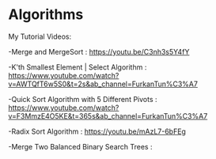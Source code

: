 # Algorithms

My Tutorial Videos:

-Merge and MergeSort : 
https://youtu.be/C3nh3s5Y4fY

-K'th Smallest Element | Select Algorithm : 
https://www.youtube.com/watch?v=AWTQfT6w5S0&t=2s&ab_channel=FurkanTun%C3%A7

-Quick Sort Algorithm with 5 Different Pivots : 
https://www.youtube.com/watch?v=F3MmzE4O5KE&t=365s&ab_channel=FurkanTun%C3%A7

-Radix Sort Algorithm :
https://youtu.be/mAzL7-6bFEg

-Merge Two Balanced Binary Search Trees :
